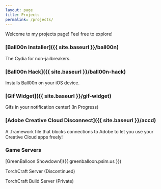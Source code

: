 ```yaml
---
layout: page
title: Projects
permalink: /projects/
---
```


Welcome to my projects page! Feel free to explore!

### [Ball00n Installer]({{ site.baseurl }}/ball00n)

The Cydia for non-jailbreakers.

### [Ball00n Hack]({{ site.baseurl }}/ball00n-hack)

Installs Ball00n on your iOS device.

### [Gif Widget]({{ site.baseurl }}/gif-widget)

Gifs in your notification center! (In Progress)

### [Adobe Creative Cloud Disconnect]({{ site.baseurl }}/accd)

A .framework file that blocks connections to Adobe to let you use your Creative Cloud apps freely!

### Game Servers

[GreenBalloon Showdown!]({{ greenballoon.psim.us }})

TorchCraft Server (Discontinued)

TorchCraft Build Server (Private)
